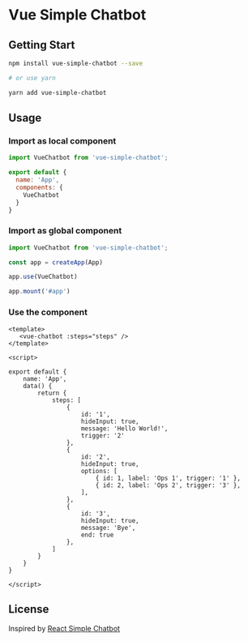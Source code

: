 # Vue Simple Chatbot

## Getting Start

```bash
npm install vue-simple-chatbot --save

# or use yarn

yarn add vue-simple-chatbot
```

## Usage

### Import as local component

``` javascript
import VueChatbot from 'vue-simple-chatbot';

export default {
  name: 'App',
  components: {
    VueChatbot
  }
}
```

### Import as global component

``` javascript
import VueChatbot from 'vue-simple-chatbot';

const app = createApp(App)

app.use(VueChatbot)

app.mount('#app')

```

### Use the component

``` vue
<template>
   <vue-chatbot :steps="steps" />
</template>

<script>

export default {
    name: 'App',
    data() {
        return {
            steps: [
                {
                    id: '1',
                    hideInput: true,
                    message: 'Hello World!',
                    trigger: '2'
                },
                {
                    id: '2',
                    hideInput: true,
                    options: [
                        { id: 1, label: 'Ops 1', trigger: '1' },
                        { id: 2, label: 'Ops 2', trigger: '3' },
                    ],
                },
                {
                    id: '3',
                    hideInput: true,
                    message: 'Bye',
                    end: true
                },
            ]
        }
    }
}

</script>

```
## License

Inspired by [React Simple Chatbot](https://lucasbassetti.com.br/react-simple-chatbot/)
